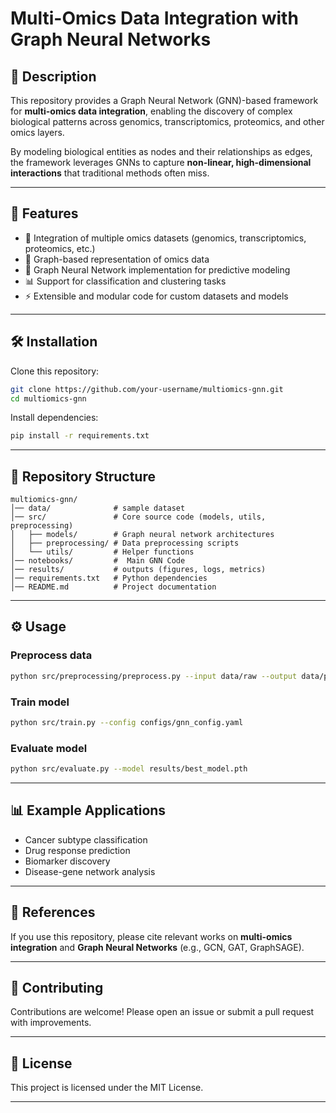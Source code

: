 # Multi-Omics Data Integration with Graph Neural Networks

## 📌 Description

This repository provides a Graph Neural Network (GNN)-based framework for **multi-omics data integration**, enabling the discovery of complex biological patterns across genomics, transcriptomics, proteomics, and other omics layers.

By modeling biological entities as nodes and their relationships as edges, the framework leverages GNNs to capture **non-linear, high-dimensional interactions** that traditional methods often miss.

---

## 🚀 Features

* 🧬 Integration of multiple omics datasets (genomics, transcriptomics, proteomics, etc.)
* 🔗 Graph-based representation of omics data
* 🧠 Graph Neural Network implementation for predictive modeling
* 📊 Support for classification and clustering tasks
* ⚡ Extensible and modular code for custom datasets and models

---

## 🛠️ Installation

Clone this repository:

```bash
git clone https://github.com/your-username/multiomics-gnn.git
cd multiomics-gnn
```

Install dependencies:

```bash
pip install -r requirements.txt
```

---

## 📂 Repository Structure

```
multiomics-gnn/
│── data/              # sample dataset
│── src/               # Core source code (models, utils, preprocessing)
│   ├── models/        # Graph neural network architectures
│   ├── preprocessing/ # Data preprocessing scripts
│   └── utils/         # Helper functions
│── notebooks/         #  Main GNN Code
│── results/           # outputs (figures, logs, metrics)
│── requirements.txt   # Python dependencies
│── README.md          # Project documentation
```

---

## ⚙️ Usage

### Preprocess data

```bash
python src/preprocessing/preprocess.py --input data/raw --output data/processed
```

### Train model

```bash
python src/train.py --config configs/gnn_config.yaml
```

### Evaluate model

```bash
python src/evaluate.py --model results/best_model.pth
```

---

## 📊 Example Applications

* Cancer subtype classification
* Drug response prediction
* Biomarker discovery
* Disease-gene network analysis

---

## 📖 References

If you use this repository, please cite relevant works on **multi-omics integration** and **Graph Neural Networks** (e.g., GCN, GAT, GraphSAGE).

---

## 🤝 Contributing

Contributions are welcome! Please open an issue or submit a pull request with improvements.

---

## 📜 License

This project is licensed under the MIT License.

---


